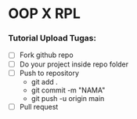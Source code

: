# OOP X RPL

### Tutorial Upload Tugas:

- [ ] Fork github repo
- [ ] Do your project inside repo folder
- [ ] Push to repository
  - git add .
  - git commit -m "NAMA"
  - git push -u origin main
- [ ] Pull request 

